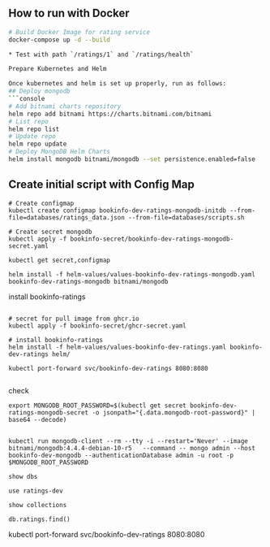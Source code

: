 ## How to run with Docker

```bash
# Build Docker Image for rating service
docker-compose up -d --build

* Test with path `/ratings/1` and `/ratings/health`

Prepare Kubernetes and Helm

Once kubernetes and helm is set up properly, run as follows:
## Deploy mongodb
```console
# Add bitnami charts repository
helm repo add bitnami https://charts.bitnami.com/bitnami
# List repo
helm repo list
# Update repo
helm repo update
# Deploy MongoDB Helm Charts
helm install mongodb bitnami/mongodb --set persistence.enabled=false
```


## Create initial script with Config Map

```console
# Create configmap
kubectl create configmap bookinfo-dev-ratings-mongodb-initdb --from-file=databases/ratings_data.json --from-file=databases/scripts.sh

# Create secret mongodb 
kubectl apply -f bookinfo-secret/bookinfo-dev-ratings-mongodb-secret.yaml

kubectl get secret,configmap
```
```console
helm install -f helm-values/values-bookinfo-dev-ratings-mongodb.yaml bookinfo-dev-ratings-mongodb bitnami/mongodb
```
install bookinfo-ratings
```console

# secret for pull image from ghcr.io
kubectl apply -f bookinfo-secret/ghcr-secret.yaml

# install bookinfo-ratings
helm install -f helm-values/values-bookinfo-dev-ratings.yaml bookinfo-dev-ratings helm/

kubectl port-forward svc/bookinfo-dev-ratings 8080:8080


```



check
```console
export MONGODB_ROOT_PASSWORD=$(kubectl get secret bookinfo-dev-ratings-mongodb-secret -o jsonpath="{.data.mongodb-root-password}" | base64 --decode)


kubectl run mongodb-client --rm --tty -i --restart='Never' --image bitnami/mongodb:4.4.4-debian-10-r5   --command -- mongo admin --host bookinfo-dev-mongodb --authenticationDatabase admin -u root -p $MONGODB_ROOT_PASSWORD

show dbs

use ratings-dev

show collections

db.ratings.find()
```
kubectl port-forward svc/bookinfo-dev-ratings 8080:8080